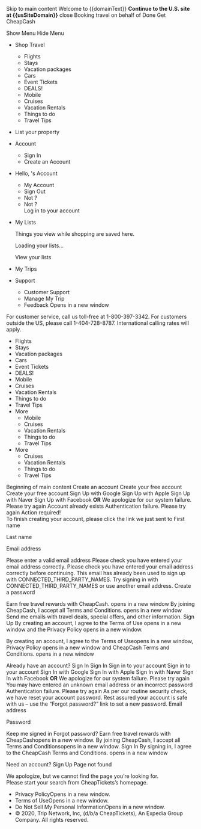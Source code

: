 Skip to main content Welcome to {{domainText}} **Continue to the U.S. site at {{usSiteDomain}}** close Booking travel on behalf of Done Get CheapCash

Show Menu Hide Menu

*   Shop Travel
    *   Flights
    *   Stays
    *   Vacation packages
    *   Cars
    *   Event Tickets
    *   DEALS!
    *   Mobile
    *   Cruises
    *   Vacation Rentals
    *   Things to do
    *   Travel Tips

*   List your property
*   Account
    *   Sign In
    *   Create an Account
*   Hello, 's Account
    *   My Account
    *   Sign Out
    *   Not ?
    *   Not ?  
        Log in to your account
*   My Lists  
    
    Things you view while shopping are saved here.
    
    Loading your lists...
    
    View your lists
*   My Trips
*   Support
    *   Customer Support
    *   Manage My Trip
    *   Feedback Opens in a new window

For customer service, call us toll-free at 1-800-397-3342. For customers outside the US, please call 1-404-728-8787. International calling rates will apply.

*   Flights
*   Stays
*   Vacation packages
*   Cars
*   Event Tickets
*   DEALS!
*   Mobile
*   Cruises
*   Vacation Rentals
*   Things to do
*   Travel Tips
*   More
    *   Mobile
    *   Cruises
    *   Vacation Rentals
    *   Things to do
    *   Travel Tips
*   More
    *   Cruises
    *   Vacation Rentals
    *   Things to do
    *   Travel Tips

Beginning of main content Create an account Create your free account Create your free account Sign Up with Google Sign Up with Apple Sign Up with Naver Sign Up with Facebook **OR** We apologize for our system failure. Please try again Account already exists Authentication failure. Please try again Action required!  
To finish creating your account, please click the link we just sent to First name

Last name

Email address

Please enter a valid email address Please check you have entered your email address correctly. Please check you have entered your email address correctly before continuing. This email has already been used to sign up with CONNECTED\_THIRD\_PARTY\_NAMES. Try signing in with CONNECTED\_THIRD\_PARTY\_NAMES or use another email address. Create a password

Earn free travel rewards with CheapCash. opens in a new window By joining CheapCash, I accept all Terms and Conditions. opens in a new window Send me emails with travel deals, special offers, and other information. Sign Up By creating an account, I agree to the Terms of Use opens in a new window and the Privacy Policy opens in a new window.

By creating an account, I agree to the Terms of Useopens in a new window, Privacy Policy opens in a new window and CheapCash Terms and Conditions. opens in a new window

Already have an account? Sign In Sign In Sign in to your account Sign in to your account Sign In with Google Sign In with Apple Sign In with Naver Sign In with Facebook **OR** We apologize for our system failure. Please try again You may have entered an unknown email address or an incorrect password Authentication failure. Please try again As per our routine security check, we have reset your account password. Rest assured your account is safe with us – use the “Forgot password?” link to set a new password. Email address

Password

Keep me signed in Forgot password? Earn free travel rewards with CheapCashopens in a new window. By joining CheapCash, I accept all Terms and Conditionsopens in a new window. Sign In By signing in, I agree to the CheapCash Terms and Conditions. opens in a new window

Need an account? Sign Up Page not found

We apologize, but we cannot find the page you’re looking for.  
Please start your search from CheapTickets’s homepage.

*   Privacy PolicyOpens in a new window.
*   Terms of UseOpens in a new window.
*   Do Not Sell My Personal InformationOpens in a new window.
*   © 2020, Trip Network, Inc, (d/b/a CheapTickets), An Expedia Group Company. All rights reserved.